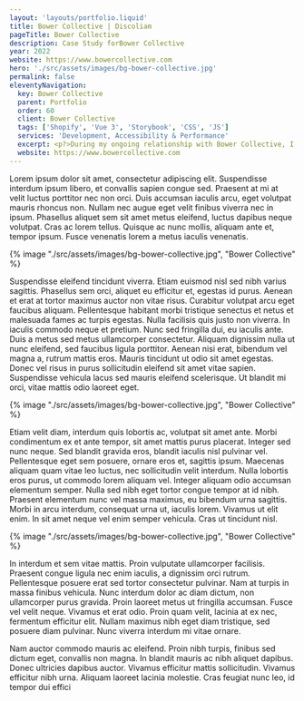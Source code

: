 ```yaml
---
layout: 'layouts/portfolio.liquid'
title: Bower Collective | Discoliam
pageTitle: Bower Collective
description: Case Study forBower Collective
year: 2022
website: https://www.bowercollective.com
hero: './src/assets/images/bg-bower-collective.jpg'
permalink: false
eleventyNavigation:
  key: Bower Collective
  parent: Portfolio
  order: 60
  client: Bower Collective
  tags: ['Shopify', 'Vue 3', 'Storybook', 'CSS', 'JS']
  services: 'Development, Accessibility & Performance'
  excerpt: <p?>During my ongoing relationship with Bower Collective, I've worked closely with their CTO to completely redevelop their Shopify theme, taking them from a customised off-the-shelf theme to a brand new build, fully tailored to their business requirements, whilst improving performance and accessibility scores.<p></p>To complement this, I developed a suite of UI components to support their fully custom user portal, greatly improving the subscription and order management workflows.</p>
  website: https://www.bowercollective.com
---
```


Lorem ipsum dolor sit amet, consectetur adipiscing elit. Suspendisse interdum ipsum libero, et convallis sapien congue sed. Praesent at mi at velit luctus porttitor nec non orci. Duis accumsan iaculis arcu, eget volutpat mauris rhoncus non. Nullam nec augue eget velit finibus viverra nec in ipsum. Phasellus aliquet sem sit amet metus eleifend, luctus dapibus neque volutpat. Cras ac lorem tellus. Quisque ac nunc mollis, aliquam ante et, tempor ipsum. Fusce venenatis lorem a metus iaculis venenatis.

{% image "./src/assets/images/bg-bower-collective.jpg", "Bower Collective" %}

Suspendisse eleifend tincidunt viverra. Etiam euismod nisl sed nibh varius sagittis. Phasellus sem orci, aliquet eu efficitur et, egestas id purus. Aenean et erat at tortor maximus auctor non vitae risus. Curabitur volutpat arcu eget faucibus aliquam. Pellentesque habitant morbi tristique senectus et netus et malesuada fames ac turpis egestas. Nulla facilisis quis justo non viverra. In iaculis commodo neque et pretium. Nunc sed fringilla dui, eu iaculis ante. Duis a metus sed metus ullamcorper consectetur. Aliquam dignissim nulla ut nunc eleifend, sed faucibus ligula porttitor. Aenean nisi erat, bibendum vel magna a, rutrum mattis eros. Mauris tincidunt ut odio sit amet egestas. Donec vel risus in purus sollicitudin eleifend sit amet vitae sapien. Suspendisse vehicula lacus sed mauris eleifend scelerisque. Ut blandit mi orci, vitae mattis odio laoreet eget.

{% image "./src/assets/images/bg-bower-collective.jpg", "Bower Collective" %}

Etiam velit diam, interdum quis lobortis ac, volutpat sit amet ante. Morbi condimentum ex et ante tempor, sit amet mattis purus placerat. Integer sed nunc neque. Sed blandit gravida eros, blandit iaculis nisl pulvinar vel. Pellentesque eget sem posuere, ornare eros et, sagittis ipsum. Maecenas aliquam quam vitae leo luctus, nec sollicitudin velit interdum. Nulla lobortis eros purus, ut commodo lorem aliquam vel. Integer aliquam odio accumsan elementum semper. Nulla sed nibh eget tortor congue tempor at id nibh. Praesent elementum nunc vel massa maximus, eu bibendum urna sagittis. Morbi in arcu interdum, consequat urna ut, iaculis lorem. Vivamus ut elit enim. In sit amet neque vel enim semper vehicula. Cras ut tincidunt nisl.

{% image "./src/assets/images/bg-bower-collective.jpg", "Bower Collective" %}

In interdum et sem vitae mattis. Proin vulputate ullamcorper facilisis. Praesent congue ligula nec enim iaculis, a dignissim orci rutrum. Pellentesque posuere erat sed tortor consectetur pulvinar. Nam at turpis in massa finibus vehicula. Nunc interdum dolor ac diam dictum, non ullamcorper purus gravida. Proin laoreet metus ut fringilla accumsan. Fusce vel velit neque. Vivamus et erat odio. Proin quam velit, lacinia at ex nec, fermentum efficitur elit. Nullam maximus nibh eget diam tristique, sed posuere diam pulvinar. Nunc viverra interdum mi vitae ornare.

Nam auctor commodo mauris ac eleifend. Proin nibh turpis, finibus sed dictum eget, convallis non magna. In blandit mauris ac nibh aliquet dapibus. Donec ultricies dapibus auctor. Vivamus efficitur mattis sollicitudin. Vivamus efficitur nibh urna. Aliquam laoreet lacinia molestie. Cras feugiat nunc leo, id tempor dui effici
